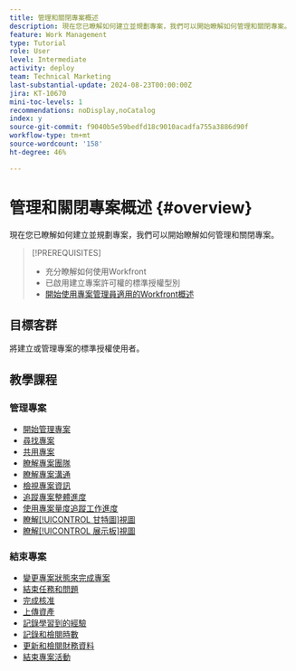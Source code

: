 ```yaml
---
title: 管理和關閉專案概述
description: 現在您已瞭解如何建立並規劃專案，我們可以開始瞭解如何管理和關閉專案。
feature: Work Management
type: Tutorial
role: User
level: Intermediate
activity: deploy
team: Technical Marketing
last-substantial-update: 2024-08-23T00:00:00Z
jira: KT-10670
mini-toc-levels: 1
recommendations: noDisplay,noCatalog
index: y
source-git-commit: f9040b5e59bedfd18c9010acadfa755a3886d90f
workflow-type: tm+mt
source-wordcount: '158'
ht-degree: 46%

---
```



# 管理和關閉專案概述 {#overview}

現在您已瞭解如何建立並規劃專案，我們可以開始瞭解如何管理和關閉專案。

>[!PREREQUISITES]
>
>* 充分瞭解如何使用Workfront
>* 已啟用建立專案許可權的標準授權型別
>* [開始使用專案管理員適用的Workfront概述](https://experienceleague.adobe.com/?recommended=Workfront-U-1-2022.1.planners)


## 目標客群

將建立或管理專案的標準授權使用者。

## 教學課程

### 管理專案

* [開始管理專案](/help/manage-work/projects/getting-started-manage-a-project.md)
* [尋找專案](/help/manage-work/projects/find-projects.md)
* [共用專案](/help/manage-work/projects/share-a-project.md)
* [瞭解專案團隊](/help/manage-work/projects/understand-the-project-team.md)
* [瞭解專案溝通](/help/manage-work/projects/understand-project-communication.md)
* [檢視專案資訊](/help/manage-work/projects/view-project-information.md)
* [追蹤專案整體進度](/help/manage-work/projects/track-overall-project-progress.md)
* [使用專案量度追蹤工作進度](/help/manage-work/projects/track-work-progress-with-project-metrics.md)
* [瞭解[!UICONTROL 甘特圖]視圖](/help/manage-work/projects/understand-the-gantt-view.md)
* [瞭解[!UICONTROL 展示板]視圖](/help/manage-work/projects/understand-the-board-view.md)


### 結束專案

* [變更專案狀態來完成專案](/help/manage-work/projects/change-the-project-status.md)
* [結束任務和問題](/help/manage-work/close-a-project/close-tasks-and-issues.md)
* [完成核准](/help/manage-work/close-a-project/complete-approvals.md)
* [上傳資產](/help/manage-work/close-a-project/upload-assets.md)
* [記錄學習到的經驗](/help/manage-work/close-a-project/lessons-learned-from-closing-a-project.md)
* [記錄和檢閱時數](/help/manage-work/close-a-project/log-and-review-hours.md)
* [更新和檢閱財務資料](/help/manage-work/project-finances/update-and-review-finances.md)
* [結束專案活動](/help/manage-work/close-a-project/close-a-project-activity.md)
